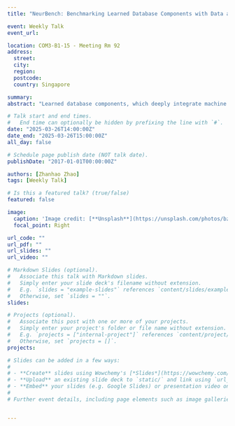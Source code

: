 ```yaml
---
title: "NeurBench: Benchmarking Learned Database Components with Data and Workload Drift Modeling"

event: Weekly Talk
event_url: 

location: COM3-B1-15 - Meeting Rm 92
address:
  street: 
  city: 
  region: 
  postcode:
  country: Singapore

summary: 
abstract: "Learned database components, which deeply integrate machine learning into their design, have been extensively studied in recent years. Given the dynamism of databases, where data and workloads continuously drift, it is crucial for learned database components to remain effective and efficient in the face of data and workload drift. Adaptability, therefore, is a key factor in assessing their practical applicability. However, existing benchmarks for learned database components either overlook or oversimplify the treatment of data and workload drift, failing to evaluate learned database components across a broad range of drift scenarios. This paper presents NeurBench, a new benchmark suite that applies measurable and controllable data and workload drift to enable systematic performance evaluations of learned database components. We quantify diverse types of drift by introducing a key concept called the drift factor. Building on this formulation, we propose a drift-aware data and workload generation framework that effectively simulates real-world drift while preserving inherent correlations. We employ NeurBench to evaluate state-of-the-art learned query optimizers, learned indexes, and learned concurrency control within a consistent experimental process, providing insights into their performance under diverse data and workload drift scenarios."

# Talk start and end times.
#   End time can optionally be hidden by prefixing the line with `#`.
date: "2025-03-26T14:00:00Z"
date_end: "2025-03-26T15:00:00Z"
all_day: false

# Schedule page publish date (NOT talk date).
publishDate: "2017-01-01T00:00:00Z"

authors: [Zhanhao Zhao]
tags: [Weekly Talk]

# Is this a featured talk? (true/false)
featured: false

image:
  caption: 'Image credit: [**Unsplash**](https://unsplash.com/photos/bzdhc5b3Bxs)'
  focal_point: Right

url_code: ""
url_pdf: ""
url_slides: ""
url_video: ""

# Markdown Slides (optional).
#   Associate this talk with Markdown slides.
#   Simply enter your slide deck's filename without extension.
#   E.g. `slides = "example-slides"` references `content/slides/example-slides.md`.
#   Otherwise, set `slides = ""`.
slides:

# Projects (optional).
#   Associate this post with one or more of your projects.
#   Simply enter your project's folder or file name without extension.
#   E.g. `projects = ["internal-project"]` references `content/project/deep-learning/index.md`.
#   Otherwise, set `projects = []`.
projects:

# Slides can be added in a few ways:
# 
# - **Create** slides using Wowchemy's [*Slides*](https://wowchemy.com/docs/managing-content/#create-slides) feature and link using `slides` parameter in the front matter of the talk file
# - **Upload** an existing slide deck to `static/` and link using `url_slides` parameter in the front matter of the talk file
# - **Embed** your slides (e.g. Google Slides) or presentation video on this page using [shortcodes](https://wowchemy.com/docs/writing-markdown-latex/).
# 
# Further event details, including page elements such as image galleries, can be added to the body of this page.


---
```


